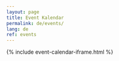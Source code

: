 ```yaml
---
layout: page
title: Event Kalendar
permalink: de/events/
lang: de
ref: events
---
```


{% include event-calendar-iframe.html %}


